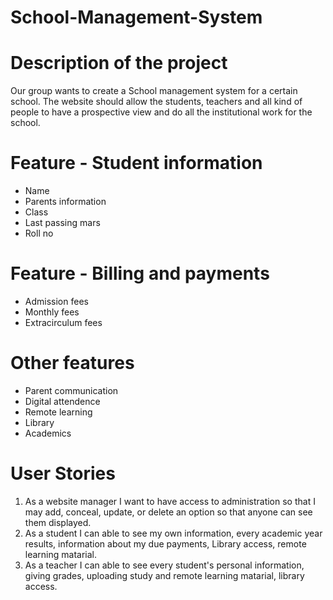 # School-Management-System

# Description of the project
Our group wants to create a School management system for a certain school. The website should allow the students, teachers and all kind of people to have a prospective view and do all the institutional work for the school.

# Feature - Student information
* Name
* Parents information
* Class
* Last passing mars
* Roll no

# Feature - Billing and payments
* Admission fees
* Monthly fees
* Extracirculum fees

# Other features
* Parent communication
* Digital attendence
* Remote learning
* Library
* Academics


# User Stories

1. As a website manager I want to have access to administration so that I may add, conceal, update, or delete an option so that anyone can see them displayed.
2. As a student I can able to see my own information, every academic year results, information about my due payments, Library access, remote learning matarial.
3. As a teacher I can able to see every student's personal information, giving grades, uploading study and remote learning matarial, library access.
